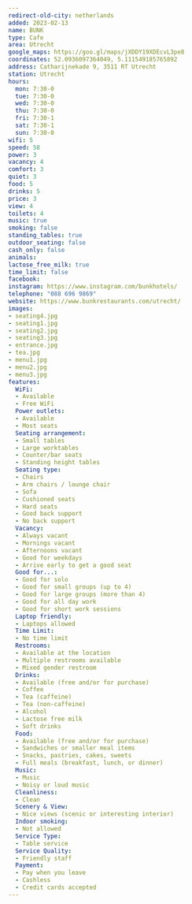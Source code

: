 ```yaml
---
redirect-old-city: netherlands
added: 2023-02-13
name: BUNK
type: Cafe
area: Utrecht
google_maps: https://goo.gl/maps/jXDDY19XDEcvL3pe8
coordinates: 52.0936097364049, 5.111549185765892
address: Catharijnekade 9, 3511 RT Utrecht
station: Utrecht
hours:
  mon: 7:30-0
  tue: 7:30-0
  wed: 7:30-0
  thu: 7:30-0
  fri: 7:30-1
  sat: 7:30-1
  sun: 7:30-0
wifi: 5
speed: 58
power: 3
vacancy: 4
comfort: 3
quiet: 3
food: 5
drinks: 5
price: 3
view: 4
toilets: 4
music: true
smoking: false
standing_tables: true
outdoor_seating: false
cash_only: false
animals: 
lactose_free_milk: true
time_limit: false
facebook: 
instagram: https://www.instagram.com/bunkhotels/
telephone: "088 696 9869"
website: https://www.bunkrestaurants.com/utrecht/
images:
- seating4.jpg
- seating1.jpg
- seating2.jpg
- seating3.jpg
- entrance.jpg
- tea.jpg
- menu1.jpg
- menu2.jpg
- menu3.jpg
features:
  WiFi:
  - Available
  - Free WiFi
  Power outlets:
  - Available
  - Most seats
  Seating arrangement:
  - Small tables
  - Large worktables
  - Counter/bar seats
  - Standing height tables
  Seating type:
  - Chairs
  - Arm chairs / lounge chair
  - Sofa
  - Cushioned seats
  - Hard seats
  - Good back support
  - No back support
  Vacancy:
  - Always vacant
  - Mornings vacant
  - Afternoons vacant
  - Good for weekdays
  - Arrive early to get a good seat
  Good for...:
  - Good for solo
  - Good for small groups (up to 4)
  - Good for large groups (more than 4)
  - Good for all day work
  - Good for short work sessions
  Laptop friendly:
  - Laptops allowed
  Time Limit:
  - No time limit
  Restrooms:
  - Available at the location
  - Multiple restrooms available
  - Mixed gender restroom
  Drinks:
  - Available (free and/or for purchase)
  - Coffee
  - Tea (caffeine)
  - Tea (non-caffeine)
  - Alcohol
  - Lactose free milk
  - Soft drinks
  Food:
  - Available (free and/or for purchase)
  - Sandwiches or smaller meal items
  - Snacks, pastries, cakes, sweets
  - Full meals (breakfast, lunch, or dinner)
  Music:
  - Music
  - Noisy or loud music
  Cleanliness:
  - Clean
  Scenery & View:
  - Nice views (scenic or interesting interior)
  Indoor smoking:
  - Not allowed
  Service Type:
  - Table service
  Service Quality:
  - Friendly staff
  Payment:
  - Pay when you leave
  - Cashless
  - Credit cards accepted
---
```

